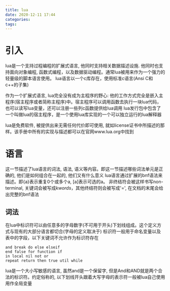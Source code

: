 ```yaml
---
title: lua
date: 2020-12-11 17:44
categories: 
tags: 
---
```

# 引入
lua是一个支持过程编程的扩展式语言, 他同时支持相关数据描述设施. 他同时也支持面向对象编程, 函数式编程，以及数据驱动编程。通常lua被用来作为一个强力的轻量级的脚本语言使用。
lua语言以一个c库存在，使用标准c语言(Ansi C和c++的子集)

作为一个扩展式语言, lua完全没有成为主程序的野心: 他的工作方式完全是嵌入主程序(宿主程序或者简称主程序)中。宿主程序可以调用函数去执行一块lua代码，也可以读写lua变量，还可以注册一些列c函数提供给lua调用
lua发行包中包含了一个叫做lua的宿主程序，是一个使用lua库实现的一个可以独立运行的lua解释器

lua是免费软件, 被提供出来无需任何代价即可使用, 就如license证书中所描述的那样。该手册中所有的实现与描述都可以在官网www.lua.org中找到

# 语言
这一节描述了lua语言的词法, 语法, 语义等内容。即这一节描述哪些词法单元是正确的, 他们是如何组合在一起的, 他们又有什么意义
lua语言通过扩展的bnf语法来描述。即{a}表示重复0个或多个a, [a]表示可选的a。 非终结符会被这样书写non-terminal, 关键词会被写成*kwords*，其他终结符则会被写成'=', 在文档的末尾会给出完整的bnf语法

## 词法
在lua中标识符可以由任意多的字母数字(不可用于开头)下划线组成。这个定义方式与现有的大部分语言都切合(字母的定义取决于)
标识符一般用于命名变量以及表中的字段，以下关键词不允许作为标识符存在
```
and break do else elseif
end false for function if
in local nil not or
repeat return then true util while
```

lua是一个大小写敏感的语言, 虽然and是一个保留字, 但是And和AND就是两个合法的标识符。约定俗称的, 以下划线开头跟着大写字母的表示符一般被lua自己使用用作全局变量
